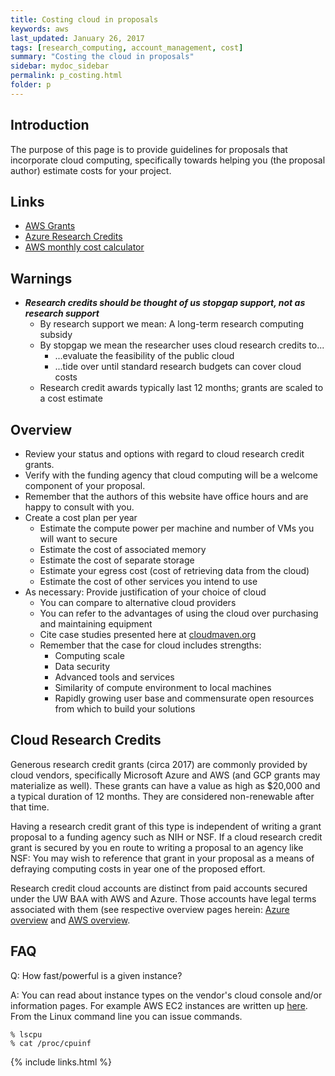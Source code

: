 ```yaml
---
title: Costing cloud in proposals
keywords: aws
last_updated: January 26, 2017
tags: [research_computing, account_management, cost]
summary: "Costing the cloud in proposals"
sidebar: mydoc_sidebar
permalink: p_costing.html
folder: p
---
```


## Introduction


The purpose of this page is to provide guidelines for proposals that incorporate cloud computing, specifically 
towards helping you (the proposal author) estimate costs for your project. 

## Links

- [AWS Grants](https://aws.amazon.com/grants/)
- [Azure Research Credits](https://www.microsoft.com/en-us/research/academic-program/microsoft-azure-for-research/)
- [AWS monthly cost calculator](http://calculator.s3.amazonaws.com/calc5.html)


## Warnings

- ***Research credits should be thought of us stopgap support, not as research support***
  - By research support we mean: A long-term research computing subsidy
  - By stopgap we mean the researcher uses cloud research credits to...
    - ...evaluate the feasibility of the public cloud 
    - ...tide over until standard research budgets can cover cloud costs
  - Research credit awards typically last 12 months; grants are scaled to a cost estimate


## Overview


- Review your status and options with regard to cloud research credit grants. 
- Verify with the funding agency that cloud computing will be a welcome component of your proposal.
- Remember that the authors of this website have office hours and are happy to consult with you.
- Create a cost plan per year
  - Estimate the compute power per machine and number of VMs you will want to secure
  - Estimate the cost of associated memory
  - Estimate the cost of separate storage
  - Estimate your egress cost (cost of retrieving data from the cloud)
  - Estimate the cost of other services you intend to use
- As necessary: Provide justification of your choice of cloud
  - You can compare to alternative cloud providers
  - You can refer to the advantages of using the cloud over purchasing and maintaining equipment
  - Cite case studies presented here at [cloudmaven.org](http://cloudmaven.org) 
  - Remember that the case for cloud includes strengths: 
    - Computing scale
    - Data security
    - Advanced tools and services
    - Similarity of compute environment to local machines
    - Rapidly growing user base and commensurate open resources from which to build your solutions


## Cloud Research Credits


Generous research credit grants (circa 2017) are commonly provided by cloud vendors, specifically
Microsoft Azure and AWS (and GCP grants may materialize as well). These grants can have a value as high 
as $20,000 and a typical duration of 12 months. They are considered non-renewable after that time. 

Having a research credit grant of this type is independent of writing a grant proposal to a funding 
agency such as NIH or NSF. If a cloud research credit grant is secured by you en route to writing a
proposal to an agency like NSF: You may wish to reference that grant in your proposal as a means 
of defraying computing costs in year one of the proposed effort. 

Research credit cloud accounts are distinct from paid accounts secured under the UW BAA with AWS and Azure. 
Those accounts have legal terms associated with them (see respective overview pages herein: 
[Azure overview](az_overiew) and [AWS overview](aws_overview.html).


## FAQ


Q: How fast/powerful is a given instance?  

A: You can read about instance types on the vendor's cloud console 
and/or information pages. For example AWS EC2 instances are 
written up [here](https://aws.amazon.com/ec2/instance-types/).  
From the Linux command line you can issue commands.


```
% lscpu
% cat /proc/cpuinf
```

{% include links.html %}
